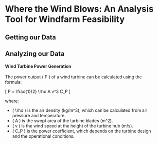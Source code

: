 # Where the Wind Blows: An Analysis Tool for Windfarm Feasibility

## Getting our Data

## Analyzing our Data

#### Wind Turbine Power Generation

The power output \( P \) of a wind turbine can be calculated using the formula:

\[ P = \frac{1}{2} \rho A v^3 C_P \]

where:
- \( \rho \) is the air density (kg/m^3), which can be calculated from air pressure and temperature.
- \( A \) is the swept area of the turbine blades (m^2).
- \( v \) is the wind speed at the height of the turbine hub (m/s).
- \( C_P \) is the power coefficient, which depends on the turbine design and the operational conditions.

##